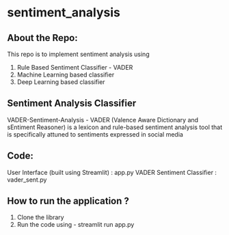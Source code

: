 # sentiment_analysis

About the Repo:
--------------------
This repo is to implement sentiment analysis using
1. Rule Based Sentiment Classifier - VADER
2. Machine Learning based classifier
3. Deep Learning based classifier


Sentiment Analysis Classifier
------------------------------
VADER-Sentiment-Analysis - VADER (Valence Aware Dictionary and sEntiment Reasoner) is a lexicon and rule-based sentiment analysis tool that is specifically attuned to sentiments expressed in social media

Code:
------
User Interface (built using Streamlit)  : app.py
VADER Sentiment Classifier              : vader_sent.py

How to run the application ?
------------------------------
1. Clone the library
2. Run the code using - streamlit run app.py